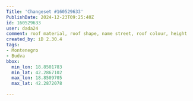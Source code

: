 ```yaml
---
Title: 'Changeset #160529633'
PublishDate: 2024-12-23T09:25:40Z
id: 160529633
user: dada24
comment: roof material, roof shape, name street, roof colour, height
created_by: iD 2.30.4
tags:
- Montenegro
- Budva
bbox:
  min_lon: 18.8501783
  min_lat: 42.2867102
  max_lon: 18.8509705
  max_lat: 42.2872078

---
```

